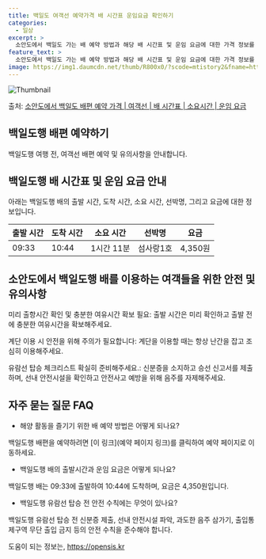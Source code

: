 ```yaml
---
title: 백일도 여객선 예약가격 배 시간표 운임요금 확인하기
categories:
  - 일상
excerpt: >
  소안도에서 백일도 가는 배 예약 방법과 해당 배 시간표 및 운임 요금에 대한 가격 정보를 안내 드리겠습니다. 안전하고 재밋는 백일도행 여행을 위해 아래 정보 참고하시기 바랍니다. 백일도행 배편 예약하기 👈 클릭소안도에서 백일도행 배 시간표출발 시간도착 시간소요 시간선박명요금09:3310:441시간 11분섬사랑1호4,350원백일도행 배편 예약하기 👈 클릭소안도에서 백일도행 여객선 탑승 시 이용수칙소안도에서 백일도행 배를 이용하는 여객들을 위한 안전 수칙 및 유의사항 중요한 내용: 미리 출항시간 확인 및 충분한 여유시간 확보 필요소안도에서 백일도행 배 출항시간을 확인한다.선박이 출항할 시간이 가까울 수록 사람들이 몰려 혼잡하므로 미리 매표소로 가서 충분한 여유시간을 갖고 출발한다.배가 선착장에 도착하면 탑승..
feature_text: >
  소안도에서 백일도 가는 배 예약 방법과 해당 배 시간표 및 운임 요금에 대한 가격 정보를 안내 드리겠습니다. 안전하고 재밋는 백일도행 여행을 위해 아래 정보 참고하시기 바랍니다. 백일도행 배편 예약하기 👈 클릭소안도에서 백일도행 배 시간표출발 시간도착 시간소요 시간선박명요금09:3310:441시간 11분섬사랑1호4,350원백일도행 배편 예약하기 👈 클릭소안도에서 백일도행 여객선 탑승 시 이용수칙소안도에서 백일도행 배를 이용하는 여객들을 위한 안전 수칙 및 유의사항 중요한 내용: 미리 출항시간 확인 및 충분한 여유시간 확보 필요소안도에서 백일도행 배 출항시간을 확인한다.선박이 출항할 시간이 가까울 수록 사람들이 몰려 혼잡하므로 미리 매표소로 가서 충분한 여유시간을 갖고 출발한다.배가 선착장에 도착하면 탑승..
image: https://img1.daumcdn.net/thumb/R800x0/?scode=mtistory2&fname=https%3A%2F%2Fblog.kakaocdn.net%2Fdn%2FzffoG%2FbtsHBsBufBg%2FKtEWS07rLJnsvuxKK8b7Lk%2Fimg.webp
---
```


![Thumbnail](https://img1.daumcdn.net/thumb/R800x0/?scode=mtistory2&fname=https%3A%2F%2Fblog.kakaocdn.net%2Fdn%2FzffoG%2FbtsHBsBufBg%2FKtEWS07rLJnsvuxKK8b7Lk%2Fimg.webp)

<p>출처: <a href="https://opensis.kr/entry/%EC%86%8C%EC%95%88%EB%8F%84%EC%97%90%EC%84%9C-%EB%B0%B1%EC%9D%BC%EB%8F%84-%EB%B0%B0%ED%8E%B8-%EC%98%88%EC%95%BD-%EA%B0%80%EA%B2%A9-%EC%97%AC%EA%B0%9D%EC%84%A0-%EB%B0%B0-%EC%8B%9C%EA%B0%84%ED%91%9C-%EC%86%8C%EC%9A%94%EC%8B%9C%EA%B0%84-%EC%9A%B4%EC%9E%84-%EC%9A%94%EA%B8%88" rel="dofollow">소안도에서 백일도 배편 예약 가격 | 여객선 | 배 시간표 | 소요시간 | 운임 요금</a> </p>

## 백일도행 배편 예약하기

백일도행 여행 전, 여객선 배편 예약 및 유의사항을 안내합니다.

## 백일도행 배 시간표 및 운임 요금 안내

아래는 백일도행 배의 출발 시간, 도착 시간, 소요 시간, 선박명, 그리고 요금에 대한 정보입니다.

**출발 시간** | **도착 시간** | **소요 시간** | **선박명** | **요금**  
---|---|---|---|---  
09:33 | 10:44 | 1시간 11분 | 섬사랑1호 | 4,350원  
  


## 소안도에서 백일도행 배를 이용하는 여객들을 위한 안전 및 유의사항

미리 출항시간 확인 및 충분한 여유시간 확보 필요: 출발 시간은 미리 확인하고 출발 전에 충분한 여유시간을 확보해주세요.

계단 이용 시 안전을 위해 주의가 필요합니다: 계단을 이용할 때는 항상 난간을 잡고 조심히 이용해주세요.

유람선 탑승 체크리스트 확실히 준비해주세요.: 신분증을 소지하고 승선 신고서를 제출하며, 선내 안전시설을 확인하고 안전사고 예방을 위해
음주를 자제해주세요.



## 자주 묻는 질문 FAQ

  * 해양 활동을 즐기기 위한 배 예약 방법은 어떻게 되나요?

백일도행 배편을 예약하려면 [이 링크](예약 페이지 링크)를 클릭하여 예약 페이지로 이동하세요.

  * 백일도행 배의 출발시간과 운임 요금은 어떻게 되나요?

백일도행 배는 09:33에 출발하여 10:44에 도착하며, 요금은 4,350원입니다.

  * 백일도행 유람선 탑승 전 안전 수칙에는 무엇이 있나요?

백일도행 유람선 탑승 전 신분증 제출, 선내 안전시설 파악, 과도한 음주 삼가기, 출입통제구역 무단 출입 금지 등의 안전 수칙을 준수해야
합니다.



 

도움이 되는 정보는, <a href="https://opensis.kr" rel="dofollow">https://opensis.kr</a>



